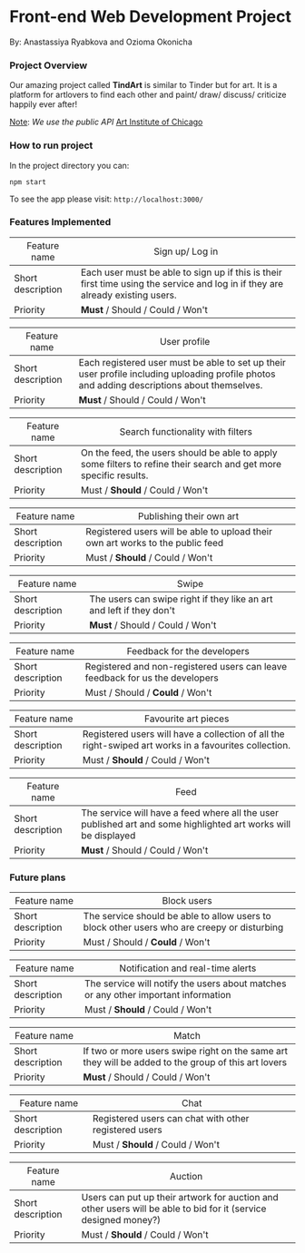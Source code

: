 # Front-end Web Development Project

By: Anastassiya Ryabkova and Ozioma Okonicha



### Project Overview

Our amazing project called **TindArt** is similar to Tinder but for art. It is a platform for artlovers to find each other and paint/ draw/ discuss/ criticize happily ever after!

<u>Note</u>: *We use the public API* [Art Institute of Chicago](https://api.artic.edu/docs/#collections)

### How to run project

In the project directory you can:

```npm start```

To see the app please visit:
```http://localhost:3000/```

### Features Implemented

| <span style="font-weight:normal">Feature name</span> | <span style="font-weight:normal">Sign up/ Log in</span>      |
| ---------------------------------------------------- | ------------------------------------------------------------ |
| Short description                                    | Each user must be able to sign up if this is their first time using the service and log in if they are already existing users. |
| Priority                                             | **Must** / Should / Could / Won't                            |




| <span style="font-weight:normal">Feature name</span> | <span style="font-weight:normal">User profile</span>         |
| ---------------------------------------------------- | ------------------------------------------------------------ |
| Short description                                    | Each registered user must be able to set up their user profile including uploading profile photos and adding descriptions about themselves. |
| Priority                                             | **Must** / Should / Could / Won't                            |



| <span style="font-weight:normal">Feature name</span> | <span style="font-weight:normal">Search functionality with filters</span> |
| ---------------------------------------------------- | ------------------------------------------------------------ |
| Short description                                    | On the feed, the users should be able to apply some filters to refine their search and get more specific results. |
| Priority                                             | Must / **Should** / Could / Won't                            |







| <span style="font-weight:normal">Feature name</span> | <span style="font-weight:normal">Publishing their own art</span> |
| ---------------------------------------------------- | ------------------------------------------------------------ |
| Short description                                    | Registered users will be able to upload their own art works to the public feed |
| Priority                                             | Must / **Should** / Could / Won't                            |




| <span style="font-weight:normal">Feature name</span> | <span style="font-weight:normal">Swipe</span>                |
| ---------------------------------------------------- | ------------------------------------------------------------ |
| Short description                                    | The users can swipe right if they like an art and left if they don't |
| Priority                                             | **Must** / Should / Could / Won't                            |






| <span style="font-weight:normal">Feature name</span> | <span style="font-weight:normal">Feedback for the developers</span> |
| ---------------------------------------------------- | ------------------------------------------------------------ |
| Short description                                    | Registered and non-registered users can leave feedback for us the developers |
| Priority                                             | Must / Should / **Could** / Won't                            |




| <span style="font-weight:normal">Feature name</span> | <span style="font-weight:normal">Favourite art pieces</span> |
| ---------------------------------------------------- | ------------------------------------------------------------ |
| Short description                                    | Registered users will have a collection of all the right-swiped art works in a favourites collection. |
| Priority                                             | Must / **Should** / Could / Won't                            |



| <span style="font-weight:normal">Feature name</span> | <span style="font-weight:normal">Feed</span>                 |
| ---------------------------------------------------- | ------------------------------------------------------------ |
| Short description                                    | The service will have a feed where all the user published art and some highlighted art works will be displayed |
| Priority                                             | **Must** / Should / Could / Won't                            |

### Future plans

| <span style="font-weight:normal">Feature name</span> | <span style="font-weight:normal">Block users</span>          |
| ---------------------------------------------------- | ------------------------------------------------------------ |
| Short description                                    | The service should be able to allow users to block other users who are creepy or disturbing |
| Priority                                             | Must / Should / **Could** / Won't                            |

| <span style="font-weight:normal">Feature name</span> | <span style="font-weight:normal">Notification and real-time alerts</span> |
| ---------------------------------------------------- | ------------------------------------------------------------ |
| Short description                                    | The service will notify the users about matches or any other important information |
| Priority                                             | Must / **Should** / Could / Won't                            |


| <span style="font-weight:normal">Feature name</span> | <span style="font-weight:normal">Match</span>                |
| ---------------------------------------------------- | ------------------------------------------------------------ |
| Short description                                    | If two or more users swipe right on the same art they will be added to the group of this art lovers |
| Priority                                             | **Must** / Should / Could / Won't                            |




| <span style="font-weight:normal">Feature name</span> | <span style="font-weight:normal">Chat</span>          |
| ---------------------------------------------------- | ----------------------------------------------------- |
| Short description                                    | Registered users can chat with other registered users |
| Priority                                             | Must / **Should** / Could / Won't                     |

| <span style="font-weight:normal">Feature name</span> | <span style="font-weight:normal">Auction</span>              |
| ---------------------------------------------------- | ------------------------------------------------------------ |
| Short description                                    | Users can put up their artwork for auction and other users will be able to bid for it (service designed money?) |
| Priority                                             | Must / **Should** / Could / Won't                            |
